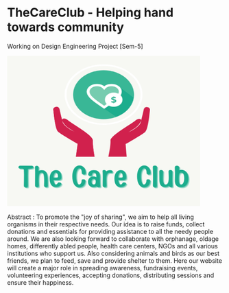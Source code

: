 # TheCareClub - Helping hand towards community
Working on Design Engineering Project [Sem-5]


<img left margin ="200" height="350" width="450" src = "https://github.com/HastiSutaria/TheCareClub/blob/main/The%20Care%20Club.png"> </img>

Abstract : To promote the "joy of sharing", we aim to help all living organisms in their respective needs. Our idea is to raise funds, collect donations and essentials for providing assistance to all the needy people around. We are also looking forward to collaborate with orphanage, oldage homes, differently abled people, health care centers, NGOs and all various institutions who support us. Also considering animals and birds as our best friends, we plan to feed, save and provide shelter to them. Here our website will create a major role in spreading awareness, fundraising events, volunteering experiences, accepting donations, distributing sessions and ensure their happiness.
